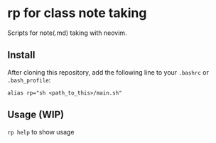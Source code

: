 # rp for class note taking

Scripts for note(.md) taking with neovim.

## Install

After cloning this repository, add the following line to your `.bashrc` or `.bash_profile`:

```
alias rp="sh <path_to_this>/main.sh"
```

## Usage (WIP)

`rp help` to show usage

